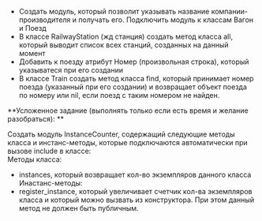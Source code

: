 - Создать модуль, который позволит указывать название компании-производителя и получать его. Подключить модуль к классам Вагон и Поезд  
- В классе RailwayStation (жд станция) создать метод класса all, который выводит список всех станций, созданных на данный момент  
- Добавить к поезду атрибут Номер (произвольная строка), который указыватеся при его создании  
- В классе Train создать метод класса find, который принимает номер поезда (указанный при его создании) и возвращает объект поезда по номеру или nil, если поезд с таким номером не найден.

**Усложенное задание (выполнять только если есть время и желание разобраться): **  

Создать модуль InstanceCounter, содержащий следующие методы класса и инстанс-методы, которые подключаются автоматически при вызове include в классе:  
Методы класса:  
- instances, который возвращает кол-во экземпляров данного класса  
Инастанс-методы:  
- register_instance, который увеличивает счетчик кол-ва экземпляров класса и который можно вызвать из конструктора. При этом данный метод не должен быть публичным.